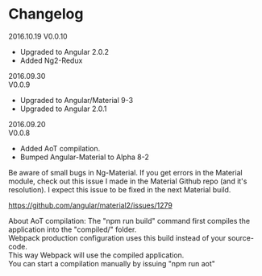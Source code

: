 # Changelog
2016.10.19
V0.0.10<br>
* Upgraded to Angular 2.0.2
* Added Ng2-Redux

2016.09.30<br>
V0.0.9<br>
* Upgraded to Angular/Material 9-3
* Upgraded to Angular 2.0.1


2016.09.20<br>
V0.0.8<br>
* Added AoT compilation.
* Bumped Angular-Material to Alpha 8-2


Be aware of small bugs in Ng-Material.
If you get errors in the Material module, check out this issue I made in the Material Github repo (and it's resolution).
I expect this issue to be fixed in the next Material build.

https://github.com/angular/material2/issues/1279

About AoT compilation:
The "npm run build" command first compiles the application into the "compiled/" folder.<br>
Webpack production configuration uses this build instead of your source-code. <bR>
This way Webpack will use the compiled application.<br>
You can start a compilation manually by issuing "npm run aot"

